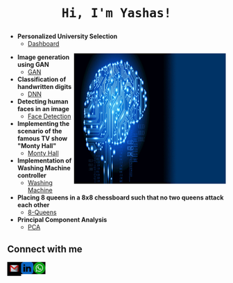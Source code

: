 <h1 align="center"><pre>Hi, I'm Yashas!</h1>

- <b>Personalized University Selection</b>
  - [Dashboard](https://github.com/yashaharshika/Data-Visualization/tree/main)

<img src="https://github.com/yashasp03/yashasp03/blob/main/AI_gif.gif" align = "right" width="350" height="300" />

- <b>Image generation using GAN</b>
  - [GAN](https://github.com/DevaharshaM/AI_Projects/tree/GAN)
- <b>Classification of handwritten digits</b>
  - [DNN](https://github.com/DevaharshaM/AI_Projects/tree/DNN)
- <b>Detecting human faces in an image</b>
  - [Face Detection](https://github.com/DevaharshaM/AI_Projects/tree/Face_Detection)
- <b>Implementing the scenario of the famous TV show "Monty Hall"</b>
  - [Monty Hall](https://github.com/DevaharshaM/AI_Projects/tree/Monty_Hall)
- <b>Implementation of Washing Machine controller</b>
  - [Washing Machine](https://github.com/DevaharshaM/AI_Projects/tree/Washing_Machine)
- <b>Placing 8 queens in a 8x8 chessboard such that no two queens attack each other</b>
  - [8-Queens](https://github.com/DevaharshaM/AI_Projects/tree/8_Queens)
- <b>Principal Component Analysis</b>
  - [PCA](https://github.com/DevaharshaM/AI_Projects/blob/PCA/pca.py) 

<h2> Connect with me</h2>

[<img align="left" alt="Yashas | Gmail" width="32px" src="https://github.com/yashasp03/yashasp03/blob/main/Mail.jpg" />][gmail]
[<img align="left" alt="Yashas | LinkedIn" width="28px" src="https://github.com/yashasp03/yashasp03/blob/main/LinkedIN.jpg" />][linkedin]
[<img align="left" alt="Yashas | Whatsapp" width="28px" src="https://github.com/yashasp03/yashasp03/blob/main/WhatsApp.jpg" />][Whatsapp]

[linkedin]: https://www.linkedin.com/in/yashasp03/
[gmail]: yashasparameshwara@gmail.com
[Whatsapp]: +447587655006 
